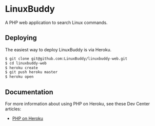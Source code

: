 # LinuxBuddy

A PHP web application to search Linux commands.

## Deploying

The easiest way to deploy LinuxBuddy is via Heroku.

```sh
$ git clone git@github.com:LinuxBuddy/linuxbuddy-web.git
$ cd linuxbuddy-web
$ heroku create
$ git push heroku master
$ heroku open
```

## Documentation

For more information about using PHP on Heroku, see these Dev Center articles:

- [PHP on Heroku](https://devcenter.heroku.com/categories/php)
